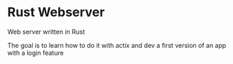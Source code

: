# Rust Webserver
Web server written in Rust

The goal is to learn how to do it with actix and dev a first version of an app with a login feature

